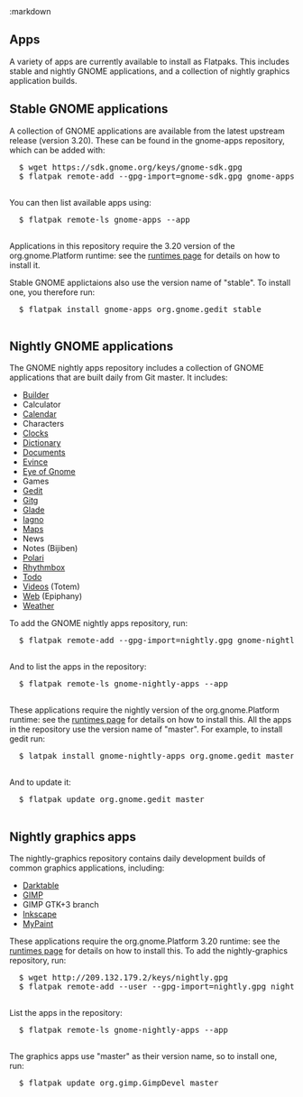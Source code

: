 <section class=""><div class="container"><div class="row"><div class="col-lg-10 col-lg-offset-1">
:markdown

  # Apps

  A variety of apps are currently available to install as Flatpaks. This includes stable and nightly GNOME applications, and a collection of nightly graphics application builds.

  ## Stable GNOME applications

  A collection of GNOME applications are available from the latest upstream release (version 3.20). These can be found in the gnome-apps repository, which can be added with:

  <pre>
  <span class="unselectable">$ </span>wget https://sdk.gnome.org/keys/gnome-sdk.gpg
  <span class="unselectable">$ </span>flatpak remote-add --gpg-import=gnome-sdk.gpg gnome-apps https://sdk.gnome.org/repo-apps/
  </pre>

  You can then list available apps using:

  <pre>
  <span class="unselectable">$ </span>flatpak remote-ls gnome-apps --app
  </pre>

  Applications in this repository require the 3.20 version of the org.gnome.Platform runtime: see the [runtimes page](runtimes.html) for details on how to install it.

  Stable GNOME applictaions also use the version name of "stable". To install one, you therefore run:

  <pre>
  <span class="unselectable">$ </span>flatpak install gnome-apps org.gnome.gedit stable
  </pre>

  ## Nightly GNOME applications

  The GNOME nightly apps repository includes a collection of GNOME applications that are built daily from Git master. It includes:

  * [Builder](https://wiki.gnome.org/Apps/Builder)
  * Calculator
  * [Calendar](https://wiki.gnome.org/Apps/Calendar)
  * Characters
  * [Clocks](https://wiki.gnome.org/Apps/Clocks)
  * [Dictionary](https://wiki.gnome.org/Apps/Dictionary)
  * [Documents](https://wiki.gnome.org/Apps/Documents)
  * [Evince](https://wiki.gnome.org/Apps/Evince)
  * [Eye of Gnome](https://wiki.gnome.org/Apps/EyeOfGnome)
  * Games
  * [Gedit](https://wiki.gnome.org/Apps/Gedit)
  * [Gitg](https://wiki.gnome.org/Apps/Gitg)
  * [Glade](https://wiki.gnome.org/Apps/Glade)
  * [Iagno](https://wiki.gnome.org/Apps/Iagno)
  * [Maps](https://wiki.gnome.org/Apps/Maps)
  * News
  * Notes (Bijiben)
  * [Polari](https://wiki.gnome.org/Apps/Polari)
  * [Rhythmbox](https://wiki.gnome.org/Apps/Rhythmbox)
  * [Todo](https://wiki.gnome.org/Apps/Todo)
  * [Videos](https://wiki.gnome.org/Apps/Totem) (Totem)
  * [Web](https://wiki.gnome.org/Apps/Epiphany) (Epiphany)
  * [Weather](https://wiki.gnome.org/Apps/Weather)

  To add the GNOME nightly apps repository, run:

  <pre>
  <span class="unselectable">$ </span>flatpak remote-add --gpg-import=nightly.gpg gnome-nightly-apps https://sdk.gnome.org/nightly/repo-apps/
  </pre>

  And to list the apps in the repository:

  <pre>
  <span class="unselectable">$ </span>flatpak remote-ls gnome-nightly-apps --app
  </pre>

  These applications require the nightly version of the org.gnome.Platform runtime: see the [runtimes page](runtimes.html) for details on how to install this. All the apps in the repository use the version name of "master". For example, to install gedit run:

  <pre>
  <span class="unselectable">$ </span>latpak install gnome-nightly-apps org.gnome.gedit master
  </pre>

  And to update it:

  <pre>
  <span class="unselectable">$ </span>flatpak update org.gnome.gedit master
  </pre>

  ## Nightly graphics apps

  The nightly-graphics repository contains daily development builds of common graphics applications, including:

  * [Darktable](http://www.darktable.org/)
  * [GIMP](http://gimp.org)
  * GIMP GTK+3 branch
  * [Inkscape](http://inkscape.org)
  * [MyPaint](http://mypaint.org)

  These applications require the org.gnome.Platform 3.20 runtime: see the [runtimes page](runtimes.html) for details on how to install this. To add the nightly-graphics repository, run:

  <pre>
  <span class="unselectable">$ </span>wget http://209.132.179.2/keys/nightly.gpg
  <span class="unselectable">$ </span>flatpak remote-add --user --gpg-import=nightly.gpg nightly-graphics http://209.132.179.2/repo/
  </pre>

  List the apps in the repository:

  <pre>
  <span class="unselectable">$ </span>flatpak remote-ls gnome-nightly-apps --app
  </pre>

  The graphics apps use "master" as their version name, so to install one, run:

  <pre>
  <span class="unselectable">$ </span>flatpak update org.gimp.GimpDevel master
  </pre>

</div></div></div></section>
